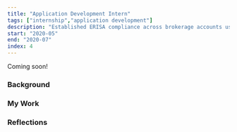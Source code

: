 ```yaml
---
title: "Application Development Intern"
tags: ["internship","application development"]
description: "Established ERISA compliance across brokerage accounts using Java, Python, and AWS."
start: "2020-05"
end: "2020-07"
index: 4
---
```

Coming soon!

### Background

### My Work

### Reflections
